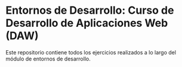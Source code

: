 # Entornos de Desarrollo: Curso de Desarrollo de Aplicaciones Web (DAW) 

Este repositorio contiene todos los ejercicios realizados a lo largo del módulo de entornos de desarrollo. 
